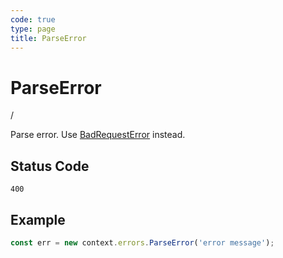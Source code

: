 ```yaml
---
code: true
type: page
title: ParseError
---
```


# ParseError

 / <DeprecatedBadge version="1.4.1" />

Parse error. Use [BadRequestError](/core/2/plugins/plugin-context/errors/badrequesterror) instead.

## Status Code

`400`

## Example

```js
const err = new context.errors.ParseError('error message');
```
